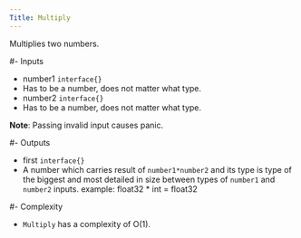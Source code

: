 ```yaml
---
Title: Multiply
---
```


Multiplies two numbers.

#- Inputs
- number1 `interface{}`
- Has to be a number, does not matter what type.
- number2 `interface{}`
- Has to be a number, does not matter what type.

**Note**: Passing invalid input causes panic.

#- Outputs
- first `interface{}`
- A number which carries result of `number1*number2` and its type is type of the biggest and most detailed in size between types of `number1` and `number2` inputs. example: float32 * int = float32

#- Complexity
- `Multiply` has a complexity of O(1).
